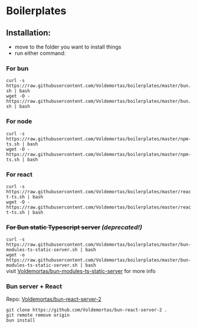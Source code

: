 # Boilerplates

## Installation:

- move to the folder you want to install things
- run either command:

### For bun

`curl -s https://raw.githubusercontent.com/Voldemortas/boilerplates/master/bun.sh | bash`  
`wget -O - https://raw.githubusercontent.com/Voldemortas/boilerplates/master/bun.sh | bash`

### For node

`curl -s https://raw.githubusercontent.com/Voldemortas/boilerplates/master/npm-ts.sh | bash`  
`wget -O - https://raw.githubusercontent.com/Voldemortas/boilerplates/master/npm-ts.sh | bash`

### For react

`curl -s https://raw.githubusercontent.com/Voldemortas/boilerplates/master/react-ts.sh | bash`  
`wget -O - https://raw.githubusercontent.com/Voldemortas/boilerplates/master/react-ts.sh | bash`

### ~~For Bun static Typescript server~~ *(deprecated!)*

`curl -s https://raw.githubusercontent.com/Voldemortas/boilerplates/master/bun-modules-ts-static-server.sh | bash`  
`wget -o https://raw.githubusercontent.com/Voldemortas/boilerplates/master/bun-modules-ts-static-server.sh | bash`  
visit [Voldemortas/bun-modules-ts-static-server](https://github.com/Voldemortas/bun-modules-ts-static-server) for more info

### Bun server + React

Repo: [Voldemortas/bun-react-server-2](https://github.com//Voldemortas/bun-react-server-2)

```
git clone https://github.com/Voldemortas/bun-react-server-2 .
git remote remove origin
bun install
```
